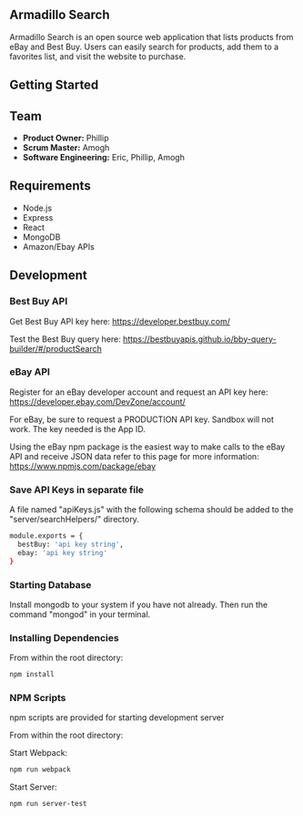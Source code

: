 ## Armadillo Search ##
Armadillo Search is an open source web application that lists products from eBay and Best Buy. Users can easily search for products, add them to a favorites list, and visit the website to purchase.


## Getting Started ##

## Team ##
- __Product Owner:__ Phillip
- __Scrum Master:__ Amogh
- __Software Engineering:__ Eric, Phillip, Amogh


## Requirements ##
- Node.js
- Express
- React
- MongoDB
- Amazon/Ebay APIs

## Development

### Best Buy API
   Get Best Buy API key here: https://developer.bestbuy.com/
   
   Test the Best Buy query here: https://bestbuyapis.github.io/bby-query-builder/#/productSearch

### eBay API
   Register for an eBay developer account and request an API key here: https://developer.ebay.com/DevZone/account/
   
   For eBay, be sure to request a PRODUCTION API key. Sandbox will not work. The key needed is the App ID.
   
   Using the eBay npm package is the easiest way to make calls to the eBay API and receive JSON data refer to this page for more information: https://www.npmjs.com/package/ebay

### Save API Keys in separate file
   A file named "apiKeys.js" with the following schema should be added to the "server/searchHelpers/" directory. 

```sh
module.exports = {
  bestBuy: 'api key string',
  ebay: 'api key string'
}
```

### Starting Database 
   Install mongodb to your system if you have not already. Then run the command "mongod" in your terminal.
   
### Installing Dependencies 

From within the root directory:

```sh
npm install
```

### NPM Scripts
npm scripts are provided for starting development server

From within the root directory:

Start Webpack:
```sh
npm run webpack
```

Start Server:
```sh
npm run server-test
```

